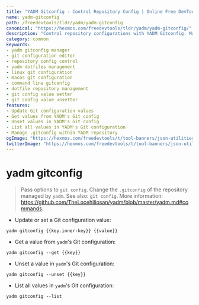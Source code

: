 ```yaml
---
title: "YADM Gitconfig - Control Repository Config | Online Free DevTools by Hexmos"
name: yadm-gitconfig
path: /freedevtools/tldr/yadm/yadm-gitconfig
canonical: "https://hexmos.com/freedevtools/tldr/yadm/yadm-gitconfig/"
description: "Control repository configurations with YADM Gitconfig. Manage local Git configurations within YADM managed repositories using command-line interface. Free online tool, no registration required."
category: common
keywords:
- yadm gitconfig manager
- git configuration editor
- repository config control
- yadm dotfiles management
- linux git configuration
- macos git configuration
- command line gitconfig
- dotfile repository management
- git config value setter
- git config value unsetter
features:
- Update Git configuration values
- Get values from YADM's Git config
- Unset values in YADM's Git config
- List all values in YADM's Git configuration
- Manage .gitconfig within YADM repository
ogImage: "https://hexmos.com/freedevtools/t/tool-banners/json-utilities-banner.png"
twitterImage: "https://hexmos.com/freedevtools/t/tool-banners/json-utilities-banner.png"
---
```


# yadm gitconfig

> Pass options to `git config`. Change the `.gitconfig` of the repository managed by `yadm`.
> See also: `git config`.
> More information: <https://github.com/TheLocehiliosan/yadm/blob/master/yadm.md#commands>.

- Update or set a Git configuration value:

`yadm gitconfig {{key.inner-key}} {{value}}`

- Get a value from `yadm`'s Git configuration:

`yadm gitconfig --get {{key}}`

- Unset a value in `yadm`'s Git configuration:

`yadm gitconfig --unset {{key}}`

- List all values in `yadm`'s Git configuration:

`yadm gitconfig --list`
